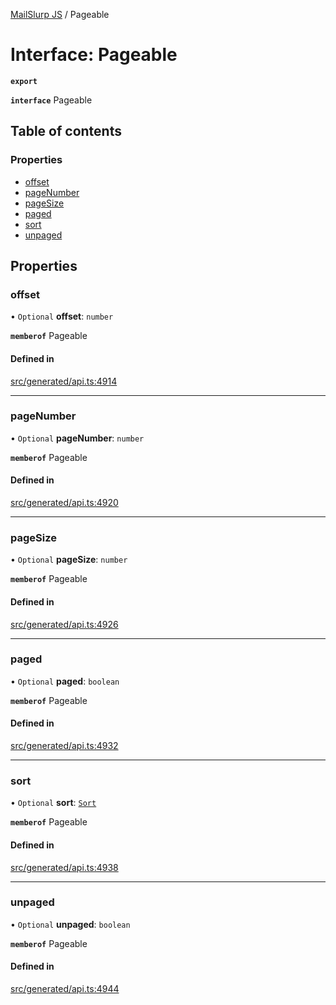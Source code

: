 [MailSlurp JS](../README.md) / Pageable

# Interface: Pageable

**`export`**

**`interface`** Pageable

## Table of contents

### Properties

- [offset](Pageable.md#offset)
- [pageNumber](Pageable.md#pagenumber)
- [pageSize](Pageable.md#pagesize)
- [paged](Pageable.md#paged)
- [sort](Pageable.md#sort)
- [unpaged](Pageable.md#unpaged)

## Properties

### offset

• `Optional` **offset**: `number`

**`memberof`** Pageable

#### Defined in

[src/generated/api.ts:4914](https://github.com/mailslurp/mailslurp-client/blob/113e801/src/generated/api.ts#L4914)

___

### pageNumber

• `Optional` **pageNumber**: `number`

**`memberof`** Pageable

#### Defined in

[src/generated/api.ts:4920](https://github.com/mailslurp/mailslurp-client/blob/113e801/src/generated/api.ts#L4920)

___

### pageSize

• `Optional` **pageSize**: `number`

**`memberof`** Pageable

#### Defined in

[src/generated/api.ts:4926](https://github.com/mailslurp/mailslurp-client/blob/113e801/src/generated/api.ts#L4926)

___

### paged

• `Optional` **paged**: `boolean`

**`memberof`** Pageable

#### Defined in

[src/generated/api.ts:4932](https://github.com/mailslurp/mailslurp-client/blob/113e801/src/generated/api.ts#L4932)

___

### sort

• `Optional` **sort**: [`Sort`](Sort.md)

**`memberof`** Pageable

#### Defined in

[src/generated/api.ts:4938](https://github.com/mailslurp/mailslurp-client/blob/113e801/src/generated/api.ts#L4938)

___

### unpaged

• `Optional` **unpaged**: `boolean`

**`memberof`** Pageable

#### Defined in

[src/generated/api.ts:4944](https://github.com/mailslurp/mailslurp-client/blob/113e801/src/generated/api.ts#L4944)
